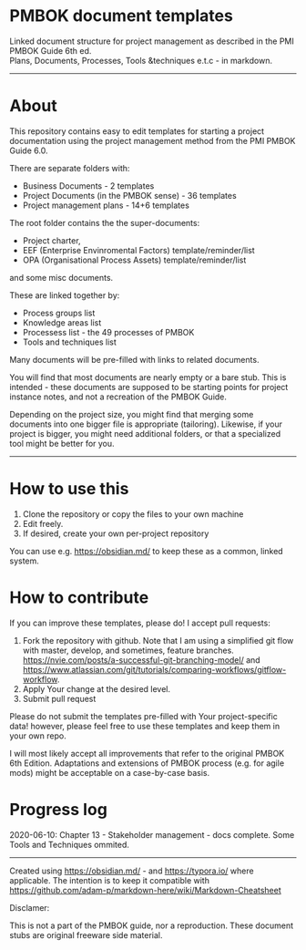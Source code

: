 # PMBOK document templates
Linked document structure for project management as described in the PMI PMBOK Guide 6th ed.  
Plans, Documents, Processes, Tools &techniques e.t.c - in markdown.

---

# About

This repository contains easy to edit templates for starting a project documentation using the project management method from the PMI PMBOK Guide 6.0. 

There are separate folders with:

- Business Documents - 2 templates
- Project Documents (in the PMBOK sense) - 36 templates
- Project management plans - 14+6 templates



The root folder contains the the super-documents:

- Project charter, 
- EEF (Enterprise Envinromental Factors) template/reminder/list
- OPA (Organisational Process Assets) template/reminder/list

and some misc documents.



These are linked together by:

- Process groups list
- Knowledge areas list
- Processess list - the 49 processes of PMBOK 
- Tools and techniques list



Many documents will be pre-filled with links to related documents.

You will find that most documents are nearly empty or a bare stub. This is intended - these documents are supposed to be starting points for project instance notes, and not a recreation of the PMBOK Guide.  

Depending on the project size, you might find that merging some documents into one bigger file is appropriate (tailoring). Likewise, if your project is bigger, you might need additional folders, or that a specialized tool might be better for you.



------



# How to use this

1. Clone the repository or copy the files to your own machine
2. Edit freely.
3. If desired, create your own per-project repository

You can use e.g. https://obsidian.md/ to keep these as a common, linked system. 



# How to contribute

If you can improve these templates, please do! I accept pull requests:

1. Fork the repository with github. Note that I am using a simplified git flow with master, develop, and sometimes, feature branches. https://nvie.com/posts/a-successful-git-branching-model/ and https://www.atlassian.com/git/tutorials/comparing-workflows/gitflow-workflow. 
2. Apply Your change at the desired level.
3. Submit pull request

Please do not submit the templates pre-filled with Your project-specific data! however, please feel free to use these templates and keep them in your own repo. 

I will most likely accept all improvements that refer to the original PMBOK 6th Edition. Adaptations and extensions of PMBOK process (e.g. for agile mods) might be acceptable on a case-by-case basis.



# Progress log



2020-06-10: Chapter 13 - Stakeholder management - docs complete. Some Tools and Techniques ommited.



---

Created using https://obsidian.md/ - and https://typora.io/ where applicable. The intention is to keep it compatible with https://github.com/adam-p/markdown-here/wiki/Markdown-Cheatsheet



Disclamer:

This is not a part of the  PMBOK guide, nor a reproduction. These document stubs are original freeware side material.